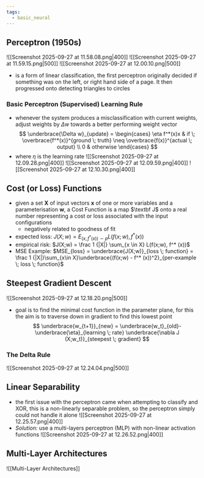 ```yaml
---
tags:
  - basic_neural
---
```

## Perceptron (1950s)
![[Screenshot 2025-09-27 at 11.58.08.png|400]]
![[Screenshot 2025-09-27 at 11.59.15.png|500]]
![[Screenshot 2025-09-27 at 12.00.10.png|500]]
- is a form of linear classification, the first perceptron originally decided if something was on the left, or right hand side of a page. It then progressed onto detecting triangles to circles
### Basic Perceptron (Supervised) Learning Rule
- whenever the system produces a misclassification with current weights, adjust weights by $\Delta w$ towards a better performing weight vector
$$
\underbrace{\Delta w}_{update} = \begin{cases}
\eta f^*(x)x & if \; \overbrace{f^*(x)}^{ground \; truth} \neq \overbrace{f(x)}^{actual \; output} \\
0 & otherwise
\end{cases}
$$
- where $\eta$ is the learning rate
![[Screenshot 2025-09-27 at 12.09.28.png|400]]
![[Screenshot 2025-09-27 at 12.09.59.png|400]]
![[Screenshot 2025-09-27 at 12.10.30.png|400]]
## Cost (or Loss) Functions
- given a set $\textbf{X}$ of input vectors $\textbf{x}$ of one or more variables and a parameterisation $\textbf{w}$, a Cost Function is a map $\textbf J$ onto a real number representing a cost or loss associated with the input configurations
	- negatively related to goodness of fit
- expected loss: $J(X;w)=E_{(x,f^* (x)) \sim p} L(f(x;w), f^* (x))$
- empirical risk: $J(X;w) = \frac 1 {|X|} \sum_{x \in X} L(f(x;w), f^* (x))$
- MSE Example: $MSE_{loss} = \underbrace{J(X;w)}_{loss \; function} = \frac 1 {|X|}\sum_{x\in X}\underbrace{(f(x;w) - f^* (x))^2}_{per-example \; loss \; function}$
## Steepest Gradient Descent
![[Screenshot 2025-09-27 at 12.18.20.png|500]]
- goal is to find the minimal cost function in the parameter plane, for this the aim is to traverse down in gradient to find this lowest point
$$
\underbrace{w_{t+1}}_{new} = \underbrace{w_t}_{old}-\underbrace{\eta}_{learning \; rate} \underbrace{\nabla J (X;w_t)}_{steepest \; gradient}
$$
### The Delta Rule
![[Screenshot 2025-09-27 at 12.24.04.png|500]]
## Linear Separability
- the first issue with the perceptron came when attempting to classify and XOR, this is a non-linearly separable problem, so the perceptron simply could not handle it alone
![[Screenshot 2025-09-27 at 12.25.57.png|400]]
- *Solution:* use a multi-layers perceptron (MLP) with non-linear activation functions
![[Screenshot 2025-09-27 at 12.26.52.png|400]]
## Multi-Layer Architectures
![[Multi-Layer Architectures]]